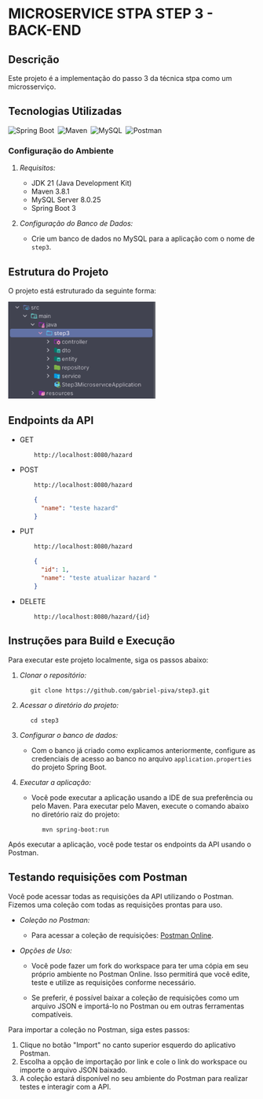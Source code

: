 # MICROSERVICE STPA STEP 3 - BACK-END

## Descrição

Este projeto é a implementação do passo 3 da técnica stpa como um microsserviço.

## Tecnologias Utilizadas

<div style="display: flex; gap: 7px; flex-wrap: wrap;">
    <img src="https://img.shields.io/badge/Spring Boot-6DB33F?style=for-the-badge&logo=spring&logoColor=6DB33F&labelColor=070707" alt="Spring Boot">
    <img src="https://img.shields.io/badge/Maven-913C76?style=for-the-badge&logo=apache&logoColor=913C76&labelColor=070707" alt="Maven">
    <img src="https://img.shields.io/badge/MySQL-316192?style=for-the-badge&logo=mysql&logoColor=316192&labelColor=070707" alt="MySQL">
    <img src="https://img.shields.io/badge/Postman-FF6C37?style=for-the-badge&logo=postman&logoColor=FF6C37&labelColor=070707" alt="Postman">
</div>

### Configuração do Ambiente
1. *Requisitos:*
    - JDK 21 (Java Development Kit)
    - Maven 3.8.1
    - MySQL Server 8.0.25
    - Spring Boot 3

2. *Configuração do Banco de Dados:*
    - Crie um banco de dados no MySQL para a aplicação com o nome de `step3`.

## Estrutura do Projeto
O projeto está estruturado da seguinte forma:

<img src="img/estrutura-projeto.svg" alt="Estrutura do Projeto" style="width: 300px;">

## Endpoints da API

- GET
    ```http request
        http://localhost:8080/hazard
    ```
- POST
    ```http request
        http://localhost:8080/hazard
    ```
    ```json
        {
          "name": "teste hazard"
        }
    ```

- PUT
    ```http request
        http://localhost:8080/hazard
    ```
    ```json
        {
          "id": 1,
          "name": "teste atualizar hazard "
        }
    ```
  
- DELETE
    ```http request
        http://localhost:8080/hazard/{id}
    ```

## Instruções para Build e Execução
Para executar este projeto localmente, siga os passos abaixo:

1. *Clonar o repositório:*

    ```shell
       git clone https://github.com/gabriel-piva/step3.git
    ```

2. *Acessar o diretório do projeto:*

    ```shell
       cd step3
    ```

3. *Configurar o banco de dados:*
    - Com o banco já criado como explicamos anteriormente, configure as credenciais de acesso ao banco no arquivo `application.properties` do projeto Spring Boot.

4. *Executar a aplicação:*
   - Você pode executar a aplicação usando a IDE de sua preferência ou pelo Maven. Para executar pelo Maven, execute o comando abaixo no diretório raiz do projeto:
       ```shell
          mvn spring-boot:run
       ```

Após executar a aplicação, você pode testar os endpoints da API usando o Postman.


## Testando requisições com Postman

Você pode acessar todas as requisições da API utilizando o Postman. Fizemos uma coleção com todas as requisições prontas para uso.

- *Coleção no Postman:*
    - Para acessar a coleção de requisições: [Postman Online](https://elements.getpostman.com/redirect?entityId=31588409-5e2d284a-d1ba-4331-9e16-01850fe86053&entityType=collection).

- *Opções de Uso:*
  - Você pode fazer um fork do workspace para ter uma cópia em seu próprio ambiente no Postman Online. Isso permitirá que você edite, teste e utilize as requisições conforme necessário.

  - Se preferir, é possível baixar a coleção de requisições como um arquivo JSON e importá-lo no Postman ou em outras ferramentas compatíveis.

Para importar a coleção no Postman, siga estes passos:

1. Clique no botão "Import" no canto superior esquerdo do aplicativo Postman.
2. Escolha a opção de importação por link e cole o link do workspace ou importe o arquivo JSON baixado.
3. A coleção estará disponível no seu ambiente do Postman para realizar testes e interagir com a API.